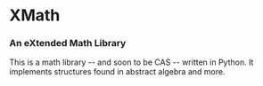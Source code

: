 # XMath
### An eXtended Math Library
This is a math library -- and soon to be CAS -- written in Python.  It implements structures found in abstract algebra and more.
